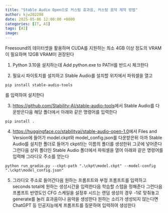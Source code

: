 ```yaml
---
title: "Stable Audio Open으로 커스텀 효과음, 커스텀 음악 제작 방법"
author: kjw202288
date: 2025-05-06 12:00:00 +0800
categories: [IT, AI]
tags: [AI]
image: 
---
```


Freesound의 데이터셋을 활용하며 CUDA를 지원하는 최소 4GB 이상 정도의 VRAM이 필요하며 12GB VRAM이 권장된다

1. Python 3.10을 설치하는데 Add python.exe to PATH를 반드시 체크한다

2. 필요시 파이토치를 설치하고 Stable Audio를 설치할 위치에서 파워셀을 열고
```
pip install stable-audio-tools
```
를 입력하여 설치한다

3. <https://github.com/Stability-AI/stable-audio-tools>에서 Stable Audio를 다운받은다음 해당 폴더에서 아래와 같은 명령어를 입력한다
```
pip install .
```

4. <https://huggingface.co/stabilityai/stable-audio-open-1.0>에서 Files and Version에 들어가 
model.ckpt와 model_config.json를 다운받은뒤 아까 Stable Audio를 설치한 폴더로 들어가 ckpt라는 이름의 폴더를 생성한뒤 그곳에 넣어준다 그런다음 상위 폴더인 Stable Audio 폴더에서 파워셀을 열어 아래와 같은 명령어를 입력해 그라디오 주소를 얻는다
```
python run_gradio.py --ckpt-path ".\ckpt\model.ckpt" --model-config ".\ckpt\model_config.json"
```

5. 그라디오 주소로 들어간다음 원하는 프롬프트와 부정 프롬프트를 입력하고 seconds total에 원하는 생성시간을 입력한다음 학습할 스텝을 정해준다 그런다음 프롬프트 반영도인 CFG 스케일을 설정후 시드는 랜덤 생성의 경우 -1로 맞춰놓고 generate를 눌러 효과음이나 음악을 생성한다 원하는 소리가 생성되지 않는다면 ChatGPT 등 인공지능에게 프롬프트를 질문하여 입력하여 생성한다